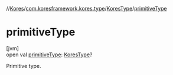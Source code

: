//[Kores](../../../index.md)/[com.koresframework.kores.type](../index.md)/[KoresType](index.md)/[primitiveType](primitive-type.md)

# primitiveType

[jvm]\
open val [primitiveType](primitive-type.md): [KoresType](index.md)?

Primitive type.
